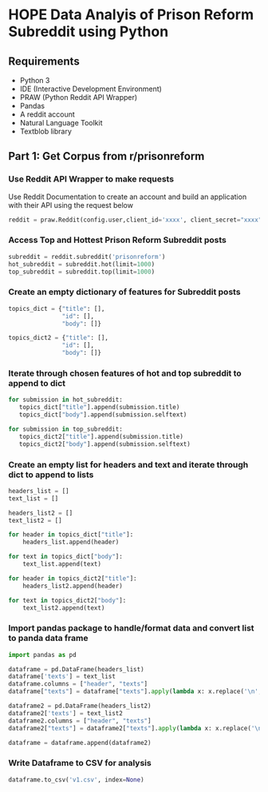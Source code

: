 # HOPE Data Analyis of Prison Reform Subreddit using Python

## Requirements
* Python 3
* IDE (Interactive Development Environment)
* PRAW (Python Reddit API Wrapper)
* Pandas
* A reddit account
* Natural Language Toolkit
* Textblob library

## Part 1: Get Corpus from r/prisonreform

### Use Reddit API Wrapper to make requests
Use Reddit Documentation to create an account and build an application with their API using the request below
``` Python
reddit = praw.Reddit(config.user,client_id='xxxx', client_secret="xxxx", username='xxxx', password='xxxx')
```
### Access Top and Hottest Prison Reform Subreddit posts
```Python
subreddit = reddit.subreddit('prisonreform')
hot_subreddit = subreddit.hot(limit=1000)
top_subreddit = subreddit.top(limit=1000)
```
### Create an empty dictionary of features for Subreddit posts
```Python
topics_dict = {"title": [],
               "id": [], 
               "body": []}

topics_dict2 = {"title": [],
               "id": [],
               "body": []}
 ```
 ### Iterate through chosen features of hot and top subreddit to append to dict
 ```Python
 for submission in hot_subreddit:
    topics_dict["title"].append(submission.title)
    topics_dict["body"].append(submission.selftext)

for submission in top_subreddit:
    topics_dict2["title"].append(submission.title)
    topics_dict2["body"].append(submission.selftext)
```
### Create an empty list for headers and text and iterate through dict to append to lists
```Python
headers_list = []
text_list = []

headers_list2 = []
text_list2 = []

for header in topics_dict["title"]:
    headers_list.append(header)

for text in topics_dict["body"]:
    text_list.append(text)

for header in topics_dict2["title"]:
    headers_list2.append(header)

for text in topics_dict2["body"]:
    text_list2.append(text)
```
### Import pandas package to handle/format data and convert list to panda data frame
```Python
import pandas as pd

dataframe = pd.DataFrame(headers_list)
dataframe['texts'] = text_list
dataframe.columns = ["header", "texts"]
dataframe["texts"] = dataframe["texts"].apply(lambda x: x.replace('\n', ''))

dataframe2 = pd.DataFrame(headers_list2)
dataframe2['texts'] = text_list2
dataframe2.columns = ["header", "texts"]
dataframe2["texts"] = dataframe2["texts"].apply(lambda x: x.replace('\n', ''))

dataframe = dataframe.append(dataframe2)
```
### Write Dataframe to CSV for analysis
``` Python
dataframe.to_csv('v1.csv', index=None)
```
